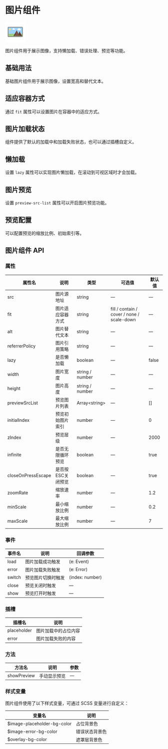 <script setup lang="ts">
import imageBasic from '../examples/image/basic.vue'
import imageFit from '../examples/image/fit.vue'
import imageLoading from '../examples/image/loading.vue'
import imageLazy from '../examples/image/lazy.vue'
import imagePreview from '../examples/image/preview.vue'
import imagePreviewConfig from '../examples/image/preview-config.vue'
</script>

# 图片组件

![图片组件](/components/image.png)

图片组件用于展示图像，支持懒加载、错误处理、预览等功能。

## 基础用法

基础图片组件用于展示图像，设置宽高和替代文本。

<demo :component="imageBasic" name="image" examples="basic" />

## 适应容器方式

通过 `fit` 属性可以设置图片在容器中的适应方式。

<demo :component="imageFit" name="image" examples="fit" />

## 图片加载状态

组件提供了默认的加载中和加载失败状态，也可以通过插槽自定义。

<demo :component="imageLoading" name="image" examples="loading" />

## 懒加载

设置 `lazy` 属性可以实现图片懒加载，在滚动到可视区域时才会加载。

<demo :component="imageLazy" name="image" examples="lazy" />

## 图片预览

设置 `preview-src-list` 属性可以开启图片预览功能。

<demo :component="imagePreview" name="image" examples="preview" />

## 预览配置

可以配置预览的缩放比例、初始索引等。

<demo :component="imagePreviewConfig" name="image" examples="preview-config" />

## 图片组件 API

### 属性

| 属性名 | 说明 | 类型 | 可选值 | 默认值 |
| --- | --- | --- | --- | --- |
| src | 图片源地址 | string | — | — |
| fit | 图片适应容器方式 | string | fill / contain / cover / none / scale-down | — |
| alt | 图片替代文本 | string | — | — |
| referrerPolicy | 图片引用策略 | string | — | — |
| lazy | 是否懒加载 | boolean | — | false |
| width | 图片宽度 | string / number | — | — |
| height | 图片高度 | string / number | — | — |
| previewSrcList | 预览图片列表 | Array\<string\> | — | [] |
| initialIndex | 预览初始图片索引 | number | — | 0 |
| zIndex | 预览层级 | number | — | 2000 |
| infinite | 是否无限循环预览 | boolean | — | true |
| closeOnPressEscape | 是否按ESC关闭预览 | boolean | — | true |
| zoomRate | 缩放速率 | number | — | 1.2 |
| minScale | 最小缩放比例 | number | — | 0.2 |
| maxScale | 最大缩放比例 | number | — | 7 |

### 事件

| 事件名 | 说明 | 回调参数 |
| --- | --- | --- |
| load | 图片加载成功触发 | (e: Event) |
| error | 图片加载失败触发 | (e: Error) |
| switch | 预览图片切换时触发 | (index: number) |
| close | 预览关闭时触发 | — |
| show | 预览打开时触发 | — |

### 插槽

| 插槽名 | 说明 |
| --- | --- |
| placeholder | 图片加载中的占位内容 |
| error | 图片加载失败的内容 |

### 方法

| 方法名 | 说明 | 参数 |
| --- | --- | --- |
| showPreview | 手动显示预览 | — |

### 样式变量

图片组件使用了以下样式变量，可通过 SCSS 变量进行自定义：

| 变量名 | 说明 |
| --- | --- |
| $image-placeholder-bg-color | 占位背景色 |
| $image-error-bg-color | 错误状态背景色 |
| $overlay-bg-color | 遮罩层背景色 | 